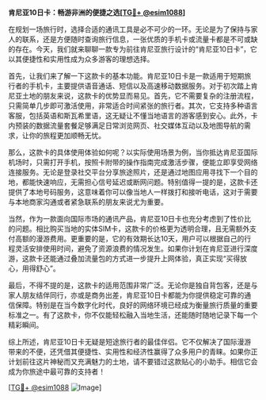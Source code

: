 **肯尼亚10日卡：畅游非洲的便捷之选[[TG💪+ @esim1088](https://t.me/s/esim1088)]**

在规划一场旅行时，选择合适的通讯工具是必不可少的一环。无论是为了保持与家人的联系，还是方便随时查询旅行信息，一张优质的手机卡或流量卡都是不可或缺的存在。今天，我们就来聊聊一款专为前往肯尼亚旅行设计的“肯尼亚10日卡”，它以其便捷性和实用性成为众多游客的理想选择。

首先，让我们来了解一下这款卡的基本功能。肯尼亚10日卡是一款适用于短期旅行者的手机卡，主要提供语音通话、短信以及高速移动数据服务。对于初次踏上肯尼亚土地的朋友来说，这款卡的优势显而易见。首先，它不需要复杂的注册流程，只需简单几步即可激活使用，非常适合时间紧张的旅行者。其次，它支持多种语言客服，包括英语和斯瓦希里语，这无疑让不懂当地语言的游客感到安心。此外，卡内预装的数据流量套餐足够满足日常浏览网页、社交媒体互动以及地图导航的需求，让你的旅程更加顺畅无忧。

那么，这款卡的具体使用体验如何呢？以实际使用场景为例，当你抵达肯尼亚国际机场时，只需打开手机，按照卡附带的操作指南完成激活步骤，便能立即享受网络连接服务。无论是登录社交平台分享旅途照片，还是通过地图应用寻找下一个目的地，都能快速响应，无需担心信号延迟或断网问题。特别值得一提的是，这款卡还提供了本地号码服务，这意味着你可以像当地人一样拨打和接听电话，这对于需要与本地商家沟通或者紧急联系的朋友来说尤为重要。

当然，作为一款面向国际市场的通讯产品，肯尼亚10日卡也充分考虑到了性价比的问题。相比购买当地的实体SIM卡，这款卡的价格更为透明合理，且无需额外支付高额的漫游费用。更重要的是，它的有效期长达10天，用户可以根据自己的行程灵活安排使用时间，避免了资源浪费的情况发生。如果你计划在肯尼亚进行深度游，这款卡还能通过叠加流量包的方式进一步提升上网体验，真正实现“买得放心，用得舒心”。

最后，不得不提的是，这款卡的适用范围非常广泛。无论你是独自背包客，还是与家人朋友结伴同行，亦或是商务出差，肯尼亚10日卡都能为你提供稳定可靠的通信保障。特别是在当今数字化时代，良好的网络环境已经成为衡量旅行质量的重要标准之一。有了这款卡，你不仅能轻松融入当地生活，还能随时随地记录下每一个精彩瞬间。

综上所述，肯尼亚10日卡无疑是短途旅行者的最佳伴侣。它不仅解决了国际漫游带来的不便，还凭借其便捷性、实用性和经济性赢得了众多用户的青睐。如果你正计划前往这片神秘而又充满魅力的土地，请不要错过这款贴心的小助手。相信它会成为你旅途中最可靠的支持者！

[[TG💪+ @esim1088](https://t.me/s/esim1088) ![Image](https://i.postimg.cc/4NQfJmqS/Snipaste-2025-05-13-00-14-12.png)]